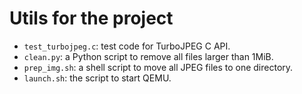 # Utils for the project
* `test_turbojpeg.c`: test code for TurboJPEG C API.
* `clean.py`: a Python script to remove all files larger than 1MiB.
* `prep_img.sh`: a shell script to move all JPEG files to one directory.
* `launch.sh`: the script to start QEMU.
